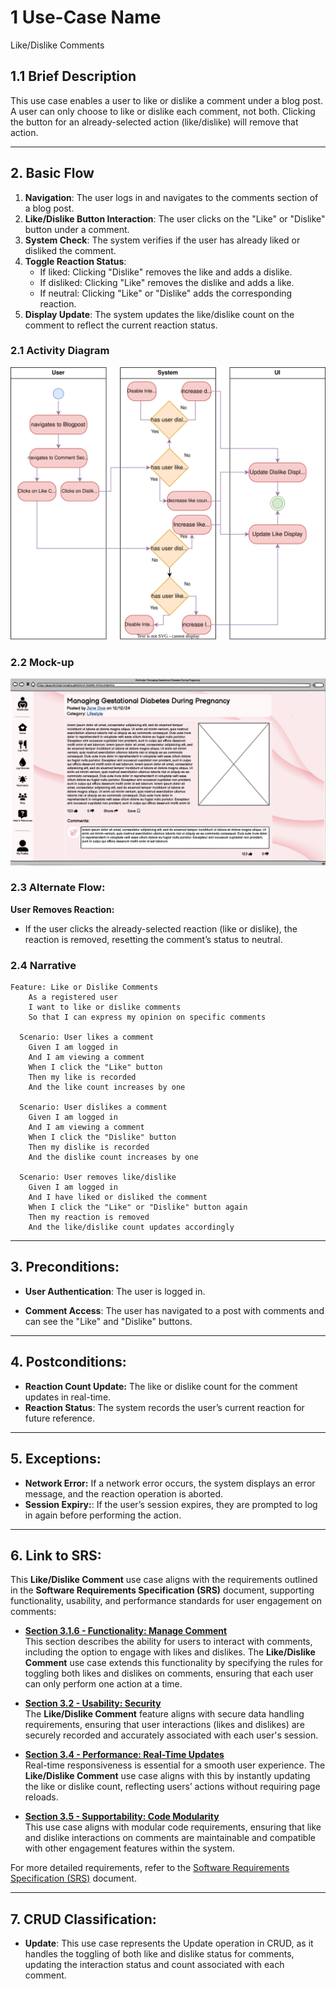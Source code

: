 # 1 Use-Case Name
Like/Dislike Comments

## 1.1 Brief Description

This use case enables a user to like or dislike a comment under a blog post. A user can only choose to like or dislike each comment, not both. Clicking the button for an already-selected action (like/dislike) will remove that action.

---

## 2. Basic Flow

1. **Navigation**: The user logs in and navigates to the comments section of a blog post.
2. **Like/Dislike Button Interaction**: The user clicks on the "Like" or "Dislike" button under a comment.
3. **System Check**: The system verifies if the user has already liked or disliked the comment.
4. **Toggle Reaction Status**: 
    * If liked: Clicking "Dislike" removes the like and adds a dislike.
    * If disliked: Clicking "Like" removes the dislike and adds a like.
    * If neutral: Clicking "Like" or "Dislike" adds the corresponding reaction.
5. **Display Update**: The system updates the like/dislike count on the comment to reflect the current reaction status.

### 2.1 Activity Diagram
![Create Account Activity Diagram](docs/UCLikeDislikeComment.drawio.svg)

### 2.2 Mock-up
![Delete Account Mockup](Assets/LikeDislikeComment.png)

### 2.3 Alternate Flow:

**User Removes Reaction:**
* If the user clicks the already-selected reaction (like or dislike), the reaction is removed, resetting the comment’s status to neutral.

### 2.4 Narrative
```gherkin
Feature: Like or Dislike Comments
    As a registered user
    I want to like or dislike comments
    So that I can express my opinion on specific comments

  Scenario: User likes a comment
    Given I am logged in
    And I am viewing a comment
    When I click the "Like" button
    Then my like is recorded
    And the like count increases by one

  Scenario: User dislikes a comment
    Given I am logged in
    And I am viewing a comment
    When I click the "Dislike" button
    Then my dislike is recorded
    And the dislike count increases by one

  Scenario: User removes like/dislike
    Given I am logged in
    And I have liked or disliked the comment
    When I click the "Like" or "Dislike" button again
    Then my reaction is removed
    And the like/dislike count updates accordingly
```

---

## 3. Preconditions:

* **User Authentication**: The user is logged in.

* **Comment Access**: The user has navigated to a post with comments and can see the "Like" and "Dislike" buttons.

---

## 4. Postconditions:

* **Reaction Count Update:** The like or dislike count for the comment updates in real-time.
* **Reaction Status**: The system records the user’s current reaction for future reference.

---

## 5. Exceptions:

* **Network Error:** If a network error occurs, the system displays an error message, and the reaction operation is aborted.
* **Session Expiry:**: If the user’s session expires, they are prompted to log in again before performing the action.

---

## 6. Link to SRS:

This **Like/Dislike Comment** use case aligns with the requirements outlined in the **Software Requirements Specification (SRS)** document, supporting functionality, usability, and performance standards for user engagement on comments:

- **[Section 3.1.6 - Functionality: Manage Comment](SRS.md#316-manage-comment)**  
   This section describes the ability for users to interact with comments, including the option to engage with likes and dislikes. The **Like/Dislike Comment** use case extends this functionality by specifying the rules for toggling both likes and dislikes on comments, ensuring that each user can only perform one action at a time.

- **[Section 3.2 - Usability: Security](SRS.md#32-usability)**  
   The **Like/Dislike Comment** feature aligns with secure data handling requirements, ensuring that user interactions (likes and dislikes) are securely recorded and accurately associated with each user's session.

- **[Section 3.4 - Performance: Real-Time Updates](SRS.md#34-performance)**  
   Real-time responsiveness is essential for a smooth user experience. The **Like/Dislike Comment** use case aligns with this by instantly updating the like or dislike count, reflecting users’ actions without requiring page reloads.

- **[Section 3.5 - Supportability: Code Modularity](SRS.md#35-supportability)**  
   This use case aligns with modular code requirements, ensuring that like and dislike interactions on comments are maintainable and compatible with other engagement features within the system.

For more detailed requirements, refer to the [Software Requirements Specification (SRS)](SRS.md) document.

---

## 7. CRUD Classification:

* **Update**: This use case represents the Update operation in CRUD, as it handles the toggling of both like and dislike status for comments, updating the interaction status and count associated with each comment.
